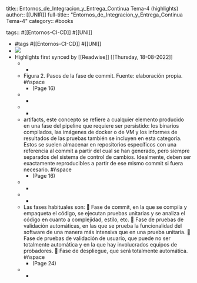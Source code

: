 title:: Entornos_de_Integracion_y_Entrega_Continua Tema-4 (highlights)
author:: [[UNIR]]
full-title:: "Entornos_de_Integracion_y_Entrega_Continua Tema-4"
category:: #books

tags:: #[[Entornos-CI-CD]] #[[UNI]]

- #tags #[[Entornos-CI-CD]] #[[UNI]]
- ![](https://readwise-assets.s3.amazonaws.com/media/uploaded_book_covers/profile_22942/b0518fce-a66f-4dbf-a68e-f7dfff19cbad.jpg)
- Highlights first synced by [[Readwise]] [[Thursday, 18-08-2022]]
	- -
	- Figura 2. Pasos de la fase de commit. Fuente: elaboración propia. #ñspace
		- (Page 16)
	- -
	- -
	- artifacts,  este  concepto  se  refiere  a  cualquier elemento producido en una fase del pipeline que requiere ser persistido: los binarios compilados,  las  imágenes  de  docker  o  de  VM  y  los  informes  de  resultados  de  las pruebas  también  se  incluyen  en  esta  categoría.  Estos  se  suelen  almacenar  en repositorios  específicos  con  una  referencia  al  commit  a  partir  del  cual  se  han generado, pero siempre separados del sistema de control de cambios. Idealmente, deben  ser  exactamente  reproducibles  a  partir  de  ese  mismo  commit  si  fuera necesario. #ñspace
		- (Page 16)
	- -
	- -
	- Las fases habituales son:   Fase de commit, en la que se compila y empaqueta el código, se ejecutan pruebas unitarias y se analiza el código en cuanto a complejidad, estilo, etc.   Fase de pruebas de validación automáticas, en las que se prueba la funcionalidad del software de una manera más intensiva que en una prueba unitaria.   Fase  de  pruebas  de  validación  de  usuario,  que  puede  no  ser  totalmente automática y en la que hay involucrados equipos de probadores.   Fase de despliegue, que será totalmente automática. #ñspace
		- (Page 24)
	- -